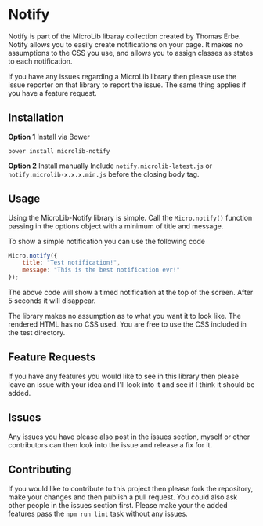 # Notify
Notify is part of the MicroLib libaray collection created by Thomas Erbe. Notify allows you to easily create notifications on your page. It makes no assumptions to the CSS you use, and allows you to assign classes as states to each notification.

If you have any issues regarding a MicroLib library then please use the issue reporter on that library to report the issue. The same thing applies if you have a feature request.

## Installation
**Option 1** Install via Bower
```
bower install microlib-notify
```
**Option 2** Install manually
Include ```notify.microlib-latest.js``` or ```notify.microlib-x.x.x.min.js``` before the closing body tag.

## Usage
Using the MicroLib-Notify library is simple. Call the ```Micro.notify()``` function passing in the options object with a minimum of title and message.

To show a simple notification you can use the following code
```javascript
Micro.notify({
	title: "Test notification!",
	message: "This is the best notification evr!"
});
```

The above code will show a timed notification at the top of the screen. After 5 seconds it will disappear.

The library makes no assumption as to what you want it to look like. The rendered HTML has no CSS used. You are free to use the CSS included in the test directory.

## Feature Requests
If you have any features you would like to see in this library then please leave an issue with your idea and I'll look into it and see if I think it should be added.

## Issues
Any issues you have please also post in the issues section, myself or other contributors can then look into the issue and release a fix for it.

## Contributing
If you would like to contribute to this project then please fork the repository, make your changes and then publish a pull request. You could also ask other people in the issues section first. Please make your the added features pass the ```npm run lint``` task without any issues.